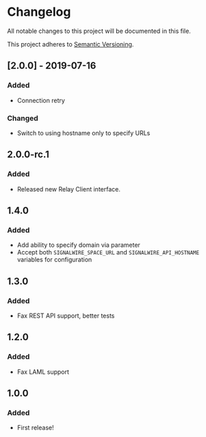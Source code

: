 # Changelog
All notable changes to this project will be documented in this file.

This project adheres to [Semantic Versioning](https://semver.org/spec/v2.0.0.html).

## [2.0.0] - 2019-07-16
### Added
- Connection retry
### Changed
- Switch to using hostname only to specify URLs

## 2.0.0-rc.1
### Added
- Released new Relay Client interface.

## 1.4.0
### Added
- Add ability to specify domain via parameter
- Accept both `SIGNALWIRE_SPACE_URL` and `SIGNALWIRE_API_HOSTNAME` variables for configuration

## 1.3.0
### Added
- Fax REST API support, better tests

## 1.2.0
### Added
- Fax LAML support

## 1.0.0
### Added
- First release!

<!---
### Added
### Changed
### Removed
### Fixed
### Security
-->
